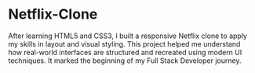 # Netflix-Clone
After learning HTML5 and CSS3, I built a responsive Netflix clone to apply my skills in layout and visual styling. This project helped me understand how real-world interfaces are structured and recreated using modern UI techniques. It marked the beginning of my Full Stack Developer journey.
